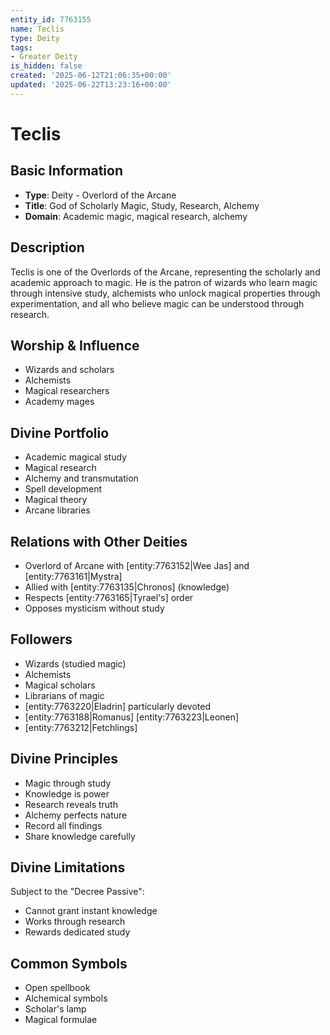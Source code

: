 ```yaml
---
entity_id: 7763155
name: Teclis
type: Deity
tags:
- Greater Deity
is_hidden: false
created: '2025-06-12T21:06:35+00:00'
updated: '2025-06-22T13:23:16+00:00'
---
```


# Teclis

## Basic Information

- **Type**: Deity - Overlord of the Arcane
- **Title**: God of Scholarly Magic, Study, Research, Alchemy
- **Domain**: Academic magic, magical research, alchemy

## Description

Teclis is one of the Overlords of the Arcane, representing the scholarly and academic approach to magic. He is the patron of wizards who learn magic through intensive study, alchemists who unlock magical properties through experimentation, and all who believe magic can be understood through research.

## Worship & Influence

- Wizards and scholars
- Alchemists
- Magical researchers
- Academy mages

## Divine Portfolio

- Academic magical study
- Magical research
- Alchemy and transmutation
- Spell development
- Magical theory
- Arcane libraries

## Relations with Other Deities

- Overlord of Arcane with [entity:7763152|Wee Jas] and [entity:7763161|Mystra]
- Allied with [entity:7763135|Chronos] (knowledge)
- Respects [entity:7763165|Tyrael's] order
- Opposes mysticism without study

## Followers

- Wizards (studied magic)
- Alchemists
- Magical scholars
- Librarians of magic
- [entity:7763220|Eladrin] particularly devoted
- [entity:7763188|Romanus] [entity:7763223|Leonen]
- [entity:7763212|Fetchlings]

## Divine Principles

- Magic through study
- Knowledge is power
- Research reveals truth
- Alchemy perfects nature
- Record all findings
- Share knowledge carefully

## Divine Limitations

Subject to the "Decree Passive":

- Cannot grant instant knowledge
- Works through research
- Rewards dedicated study

## Common Symbols

- Open spellbook
- Alchemical symbols
- Scholar's lamp
- Magical formulae